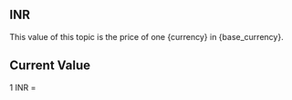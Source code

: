 ## INR

This value of this topic is the price of one {currency} in {base_currency}.

## Current Value

1 INR = <Topic topic="finance/stock-exchange/currency/INR/EUR" decimals="3" unit="EUR"/>

